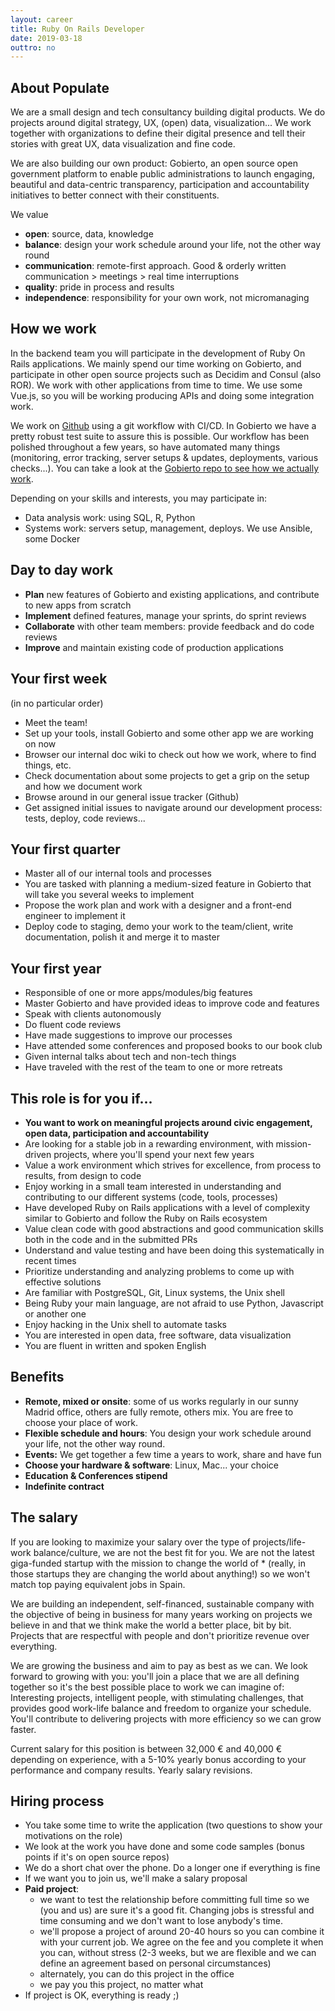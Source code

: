 ```yaml
---
layout: career
title: Ruby On Rails Developer
date: 2019-03-18
outtro: no
---
```


## About Populate

We are a small design and tech consultancy building digital products. We do projects around digital strategy, UX, (open) data, visualization... We work together with organizations to define their digital presence and tell their stories with great UX, data visualization and fine code.

We are also building our own product: Gobierto, an open source open government platform to enable public administrations to launch engaging, beautiful and data-centric transparency, participation and accountability initiatives to better connect with their constituents.

We value

- **open**: source, data, knowledge
- **balance**: design your work schedule around your life, not the other way round
- **communication**: remote-first approach. Good & orderly written communication > meetings > real time interruptions
- **quality**: pride in process and results
- **independence**: responsibility for your own work, not micromanaging


## How we work

In the backend team you will participate in the development of Ruby On Rails applications. We mainly spend our time working on Gobierto, and participate in other open source projects such as Decidim and Consul (also ROR). We work with other applications from time to time. We use some Vue.js, so you will be working producing APIs and doing some integration work.

We work on [Github](http://github.com/populatetools/) using a git workflow with CI/CD. In Gobierto we have a pretty robust test suite to assure this is possible. Our workflow has been polished throughout a few years, so have automated many things (monitoring, error tracking, server setups & updates, deployments, various checks...). You can take a look at the [Gobierto repo to see how we actually work](http://github.com/populatetools/gobierto).

Depending on your skills and interests, you may participate in:

- Data analysis work: using SQL, R, Python
- Systems work: servers setup, management, deploys. We use Ansible, some Docker


## Day to day work

- **Plan** new features of Gobierto and existing applications, and contribute to new apps from scratch
- **Implement** defined features, manage your sprints, do sprint reviews
- **Collaborate** with other team members: provide feedback and do code reviews
- **Improve** and maintain existing code of production applications


## Your first week

(in no particular order)

- Meet the team!
- Set up your tools, install Gobierto and some other app we are working on now
- Browser our internal doc wiki to check out how we work, where to find things, etc.
- Check documentation about some projects to get a grip on the setup and how we document work
- Browse around in our general issue tracker (Github)
- Get assigned initial issues to navigate around our development process: tests, deploy, code reviews...


## Your first quarter

- Master all of our internal tools and processes
- You are tasked with planning a medium-sized feature in Gobierto that will take you several weeks to implement
- Propose the work plan and work with a designer and a front-end engineer to implement it
- Deploy code to staging, demo your work to the team/client, write documentation, polish it and merge it to master


## Your first year

- Responsible of one or more apps/modules/big features
- Master Gobierto and have provided ideas to improve code and features
- Speak with clients autonomously
- Do fluent code reviews
- Have made suggestions to improve our processes
- Have attended some conferences and proposed books to our book club
- Given internal talks about tech and non-tech things
- Have traveled with the rest of the team to one or more retreats


## This role is for you if...

- **You want to work on meaningful projects around civic engagement, open data, participation and accountability**
- Are looking for a stable job in a rewarding environment, with mission-driven projects, where you'll spend your next few years
- Value a work environment which strives for excellence, from process to results, from design to code
- Enjoy working in a small team interested in understanding and contributing to our different systems (code, tools, processes)
- Have developed Ruby on Rails applications with a level of complexity similar to Gobierto and follow the Ruby on Rails ecosystem
- Value clean code with good abstractions and good communication skills both in the code and in the submitted PRs
- Understand and value testing and have been doing this systematically in recent times
- Prioritize understanding and analyzing problems to come up with effective solutions
- Are familiar with PostgreSQL, Git, Linux systems, the Unix shell
- Being Ruby your main language, are not afraid to use Python, Javascript or another one
- Enjoy hacking in the Unix shell to automate tasks
- You are interested in open data, free software, data visualization
- You are fluent in written and spoken English


## Benefits

- **Remote, mixed or onsite**: some of us works regularly in our sunny Madrid office, others are fully remote, others mix. You are free to choose your place of work.
- **Flexible schedule and hours**: You design your work schedule around your life, not the other way round.
- **Events:** We get together a few time a years to work, share and have fun
- **Choose your hardware & software**: Linux, Mac... your choice
- **Education & Conferences stipend**
- **Indefinite contract**


## The salary

If you are looking to maximize your salary over the type of projects/life-work balance/culture, we are not the best fit for you. We are not the latest giga-funded startup with the mission to change the world of * (really, in those startups they are changing the world about anything!) so we won't match top paying equivalent jobs in Spain.

We are building an independent, self-financed, sustainable company with the objective of being in business for many years working on projects we believe in and that we think make the world a better place, bit by bit. Projects that are respectful with people and don't prioritize revenue over everything.

We are growing the business and aim to pay as best as we can. We look forward to growing with you: you'll join a place that we are all defining together so it's the best possible place to work we can imagine of: Interesting projects, intelligent people, with stimulating challenges, that provides good work-life balance and freedom to organize your schedule. You'll contribute to delivering projects with more efficiency so we can grow faster.

Current salary for this position is between 32,000 € and 40,000 € depending on experience, with a 5-10% yearly bonus according to your performance and company results. Yearly salary revisions.


## Hiring process

- You take some time to write the application (two questions to show your motivations on the role)
- We look at the work you have done and some code samples (bonus points if it's on open source repos)
- We do a short chat over the phone. Do a longer one if everything is fine
- If we want you to join us, we'll make a salary proposal
- **Paid project**:
  - we want to test the relationship before committing full time so we (you and us) are sure it's a good fit. Changing jobs is stressful and time consuming and we don't want to lose anybody's time.
  - we'll propose a project of around 20-40 hours so you can combine it with your current job. We agree on the fee and you complete it when you can, without stress (2-3 weeks, but we are flexible and we can define an agreement based on personal circumstances)
  - alternately, you can do this project in the office
  - we pay you this project, no matter what
- If project is OK, everything is ready ;)


